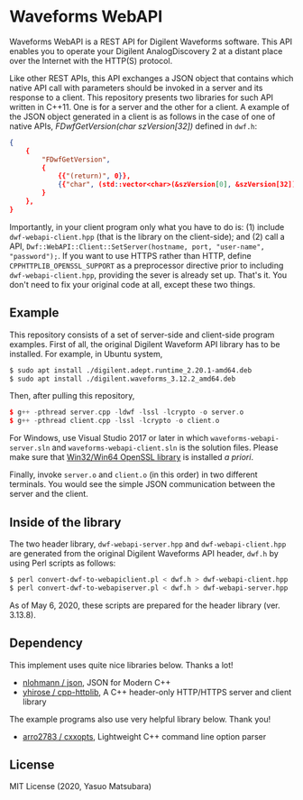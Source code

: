 # Waveforms WebAPI

Waveforms WebAPI is a REST API for Digilent Waveforms software. This API enables you to operate your Digilent AnalogDiscovery 2 at a distant place over the Internet with the HTTP(S) protocol.

Like other REST APIs, this API exchanges a JSON object that contains which native API call with parameters should be invoked in a server and its response to a client. This repository presents two libraries for such API written in C++11. One is for a server and the other for a client. A example of the JSON object generated in a client is as follows in the case of one of native APIs, *FDwfGetVersion(char szVersion[32])* defined in `dwf.h`:

```json
{
    {
        "FDwfGetVersion",
        {
            {{"(return)", 0}},
            {{"char", (std::vector<char>(&szVersion[0], &szVersion[32])) }},
        }
    },
}
```
Importantly, in your client program only what you have to do is: (1) include `dwf-webapi-client.hpp` (that is the library on the client-side); and (2) call a API,  `Dwf::WebAPI::Client::SetServer(hostname, port, "user-name", "password");`. If you want to use HTTPS rather than HTTP, define `CPPHTTPLIB_OPENSSL_SUPPORT` as a preprocessor directive prior to including `dwf-webapi-client.hpp`, providing the sever is already set up. That's it. You don't need to fix your original code at all, except these two things.

## Example

This repository consists of a set of server-side and client-side program examples. First of all, the original Digilent Waveform API library has to be installed. For example, in Ubuntu system,

```sh
$ sudo apt install ./digilent.adept.runtime_2.20.1-amd64.deb
$ sudo apt install ./digilent.waveforms_3.12.2_amd64.deb
```

Then, after pulling this repository,

```c++
$ g++ -pthread server.cpp -ldwf -lssl -lcrypto -o server.o
$ g++ -pthread client.cpp -lssl -lcrypto -o client.o
```

For Windows, use Visual Studio 2017 or later in which `waveforms-webapi-server.sln` and `waveforms-webapi-client.sln` is the solution files. Please make sure that [Win32/Win64 OpenSSL library](http://slproweb.com/products/Win32OpenSSL.html) is installed *a priori*.

Finally, invoke `server.o` and `client.o` (in this order) in two different terminals. You would see the simple JSON communication between the server and the client.  

## Inside of the library

The two header library, `dwf-webapi-server.hpp` and `dwf-webapi-client.hpp` are generated from the original Digilent Waveforms API header, `dwf.h` by using Perl scripts as follows:

```sh
$ perl convert-dwf-to-webapiclient.pl < dwf.h > dwf-webapi-client.hpp
$ perl convert-dwf-to-webapiserver.pl < dwf.h > dwf-webapi-server.hpp
```

As of May 6, 2020, these scripts are prepared for the header library (ver. 3.13.8).

## Dependency

This implement uses quite nice libraries below. Thanks a lot!

-  [nlohmann / json](https://github.com/nlohmann/json), JSON for Modern C++
-  [yhirose / cpp-httplib](https://github.com/yhirose/cpp-httplib), A C++ header-only HTTP/HTTPS server and client library

The example programs also use very helpful library below. Thank you!

- [arro2783 / cxxopts](https://github.com/jarro2783/cxxopts), Lightweight C++ command line option parser 

## License

MIT License (2020, Yasuo Matsubara)
